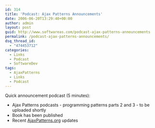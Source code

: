 ```yaml
---
id: 314
title: 'Podcast: Ajax Patterns Announcements'
date: 2006-06-20T13:29:40+00:00
author: admin
layout: post
guid: http://www.softwareas.com/podcast-ajax-patterns-announcements
permalink: /podcast-ajax-patterns-announcements/
dsq_thread_id:
  - "474453712"
categories:
  - Links
  - Podcast
  - SoftwareDev
tags:
  - AjaxPatterns
  - Links
  - Podcast
---
```

Quick announcement podcast (5 minutes):

* Ajax Patterns podcasts - programming patterns parts 2 and 3 - to be uploaded shortly
* Book has been published
* Recent <a href="http://ajaxpatterns.org">AjaxPatterns.org</a> updates<!--52e3a5ec556fcc213791a319a3ed1d52-->